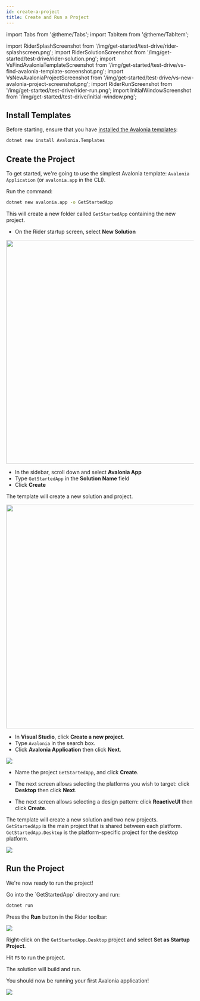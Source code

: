 ```yaml
---
id: create-a-project
title: Create and Run a Project
---
```


import Tabs from '@theme/Tabs';
import TabItem from '@theme/TabItem';

import RiderSplashScreenshot from '/img/get-started/test-drive/rider-splashscreen.png';
import RiderSolutionScreenshot from '/img/get-started/test-drive/rider-solution.png';
import VsFindAvaloniaTemplateScreenshot from '/img/get-started/test-drive/vs-find-avalonia-template-screenshot.png';
import VsNewAvaloniaProjectScreenshot from '/img/get-started/test-drive/vs-new-avalonia-project-screenshot.png';
import RiderRunScreenshot from '/img/get-started/test-drive/rider-run.png';
import InitialWindowScreenshot from '/img/get-started/test-drive/initial-window.png';

## Install Templates

Before starting, ensure that you have [installed the Avalonia templates](../install.md):

```bash
dotnet new install Avalonia.Templates
```

## Create the Project

To get started, we're going to use the simplest Avalonia template: `Avalonia Application` (or `avalonia.app` in the CLI).

<Tabs>
  <TabItem value="cli" label="Command Line" default>
Run the command:

```bash
dotnet new avalonia.app -o GetStartedApp
```

This will create a new folder called `GetStartedApp` containing the new project.
  </TabItem>
  <TabItem value="rider" label="Rider">

- On the Rider startup screen, select **New Solution**

<img className="center" src={RiderSplashScreenshot} width="600"/>

- In the sidebar, scroll down and select **Avalonia App**
- Type `GetStartedApp` in the **Solution Name** field
- Click **Create**

The template will create a new solution and project.

<img className="center" src={RiderSolutionScreenshot} width="600"/>

  </TabItem>
  <TabItem value="vs" label="Visual Studio">

- In **Visual Studio**, click **Create a new project**.
- Type `Avalonia` in the search box.
- Click **Avalonia Application** then click **Next**.

<img className="center" src={VsFindAvaloniaTemplateScreenshot} />

- Name the project `GetStartedApp`, and click **Create**.

- The next screen allows selecting the platforms you wish to target: click **Desktop** then click **Next**.

- The next screen allows selecting a design pattern: click **ReactiveUI** then click **Create**.

The template will create a new solution and two new projects. `GetStartedApp` is the main project that is shared between each platform. `GetStartedApp.Desktop` is the platform-specific project for the desktop platform.

<img className="center" src={VsNewAvaloniaProjectScreenshot} />

  </TabItem>
</Tabs>

## Run the Project

We're now ready to run the project!

<Tabs>
  <TabItem value="cli" label="Command Line" default>
Go into the `GetStartedApp` directory and run:

```bash
dotnet run
```
  </TabItem>
  <TabItem value="rider" label="Rider">

Press the **Run** button in the Rider toolbar:

<img className="center" src={RiderRunScreenshot} />

  </TabItem>
  <TabItem value="vs" label="Visual Studio">

  Right-click on the `GetStartedApp.Desktop` project and select **Set as Startup Project**.

  Hit `F5` to run the project.

  </TabItem>
</Tabs>

The solution will build and run.

You should now be running your first Avalonia application!

<img className="center" src={InitialWindowScreenshot} />
